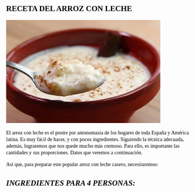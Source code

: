 ## <span style="color:black;font-family:Castellar;font-size:18;">**RECETA DEL ARROZ CON LECHE** </span>

![Imagen montaje](Arroz_con_leche.jpg)

<span style="color:black;font-family:Time New Roman;family-size:12;">El arroz con leche es el postre por antonomasia de los hogares de toda España y América latina. Es muy fácil de hacer, y con pocos ingredientes. Siguiendo la técnica adecuada, además, lograremos que nos quede mucho más cremoso. Para ello, es importante las cantidades y sus proporciones. Datos que veremos a continuación.
  
<span style="color:black;font-family:Time New Roman;family-size:12;">Así que, para preparar este popular arroz con leche casero, necesitaremos:

## <span style="color:black;font-family:Time New Roman;family-size:12;">***INGREDIENTES PARA 4 PERSONAS:***
